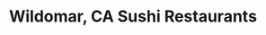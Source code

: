 ---
layout: city
title: Wildomar, CA Sushi Restaurants
permalink: /california/wildomar/
stateAbbr: CA
stateName: California
cityName: Wildomar
---